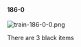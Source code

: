#### 186-0
![train-186-0-0.png](https://github.com/lil-lab/nlvr/raw/master/nlvr/train/images/67/train-186-0-0.png "train-186-0-0.png")

There are 3 black items